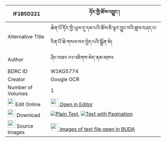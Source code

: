|IF1B5D221|ཧོར་གྱི་ཆོས་འབྱུང་། 
| --- | --- 
|Alternative Title |ཆེན་པོ་ཧོར་གྱི་ཡུལ་དུ་དམ་པའི་ཆོས་ཇི་ལྟར་བྱུང་བའི་ཚུལ་བཤད་པ་རིན་པོ་ཆེ་གསལ་བར་བྱེད་པའི་སྒྲོན་མེ།
|Author| ཤིང་བཟའ ༠༢་འཇིགས་མེད་ནམ་མཁའ
|BDRC ID | W1KG5774
|Creator | Google OCR
|Number of Volumes| 1
|<img width="25" src="https://img.icons8.com/color/25/000000/edit-property.png">Edit Online| [<img width="25" src="https://avatars.githubusercontent.com/u/45091458?s=200&v=4"> Open in Editor](http://editor.openpecha.org/IF1B5D221)
|<img width="25" src="https://img.icons8.com/fluent/48/000000/download-2.png"/>  Download | [![](https://img.icons8.com/color/20/000000/txt.png)Plain Text](https://github.com/Openpecha/IF1B5D221/releases/download/v1/hor_gyi_chojung_plain_IF1B5D221.zip), [![](https://img.icons8.com/color/20/000000/txt.png)Text with Pagination](https://github.com/Openpecha/IF1B5D221/releases/download/v1/hor_gyi_chojung_pages_IF1B5D221.zip)
|<img width="25" src="https://img.icons8.com/plasticine/100/000000/pictures-folder.png"/>  Source Images | [<img width="25" src="https://library.bdrc.io/icons/BUDA-small.svg"> Images of text file open in BUDA](https://library.bdrc.io/show/bdr:W1KG5774)